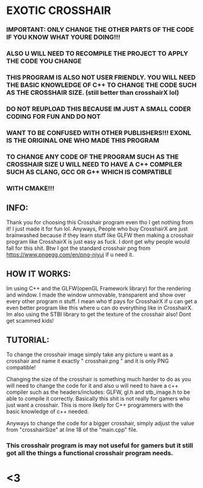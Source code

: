 # EXOTIC CROSSHAIR

### IMPORTANT: ONLY CHANGE THE OTHER PARTS OF THE CODE IF YOU KNOW WHAT YOURE DOING!!!
### ALSO U WILL NEED TO RECOMPILE THE PROJECT TO APPLY THE CODE YOU CHANGE

### THIS PROGRAM IS ALSO NOT USER FRIENDLY. YOU WILL NEED THE BASIC KNOWLEDGE OF C++ TO CHANGE THE CODE SUCH AS THE CROSSHAIR SIZE. (still better than crosshairX  lol)

### DO NOT REUPLOAD THIS BECAUSE IM JUST A SMALL CODER CODING FOR FUN AND DO NOT
### WANT TO BE CONFUSED WITH OTHER PUBLISHERS!!! EXONL IS THE ORIGINAL ONE WHO MADE THIS PROGRAM

### TO CHANGE ANY CODE OF THE PROGRAM SUCH AS THE CROSSHAIR SIZE U WILL NEED TO HAVE A C++ COMPILER SUCH AS CLANG, GCC OR G++ WHICH IS COMPATIBLE
### WITH CMAKE!!!




## INFO:
Thank you for choosing this Crosshair program even tho I get nothing from it!
I just made it for fun lol.
Anyways, People who buy CrosshairX are just brainwashed because if they learn stuff like GLFW then making
a crosshair program like CrosshairX is just easy as fuck. I dont get why people would fall for this shit.
Btw I got the standard crosshair png from https://www.pngegg.com/en/png-njyuj if u need it.


## HOW IT WORKS:
Im using C++ and the GLFW(openGL Framework library) for the rendering and window.
I made the window unmovable, transparent and show over every other program n stuff.
I mean who tf pays for CrosshairX if u can get a even better program like this where u can do everything like in CrosshairX.
Im also using the STBI library to get the texture of the crosshair also!
Dont get scammed kids!

## TUTORIAL:

To change the crosshair image simply take any picture u want as a crosshair and name it exactly " crosshair.png " and it is only PNG compatible!

Changing the size of the crosshair is something much harder to do as you will need to change the code for it and also u will need to have a c++ compiler such as
the headers/includes: GLFW, gl.h and stb_image.h to be able to compile it correctly.
Basically this shit is not really for gamers who just want a crosshair. This is more likely for C++ programmers with the basic knowledge of c++ needed.

Anyways to change the code for a bigger crosshair, simply adjust the value from "crosshairSize" at line 18 of the "main.cpp" file.

### This crosshair program is may not useful for gamers but it still got all the things a functional crosshair program needs.

# <3
